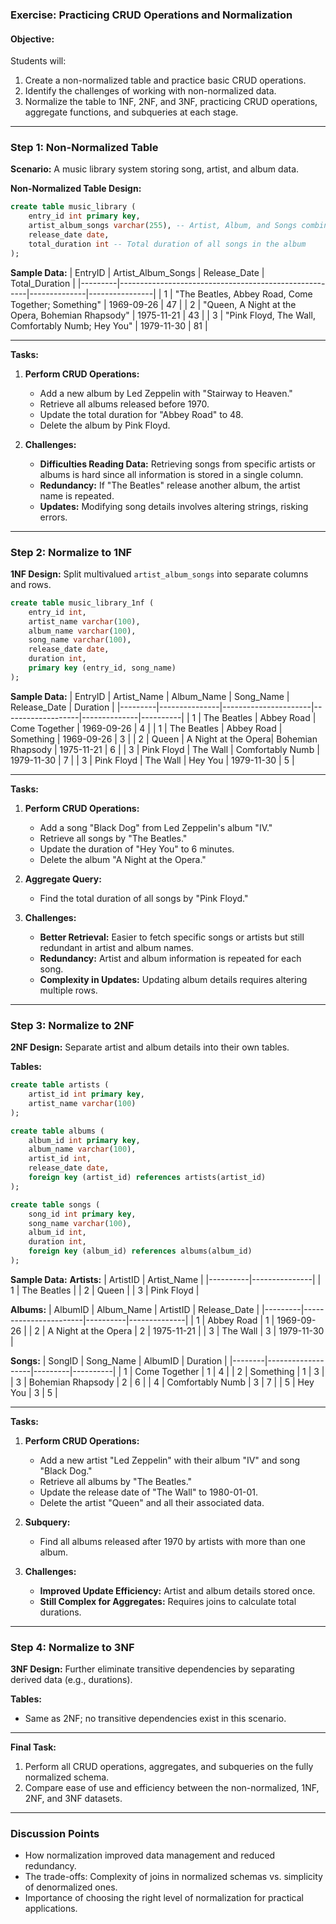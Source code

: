 ### **Exercise: Practicing CRUD Operations and Normalization**

#### **Objective:**
Students will:
1. Create a non-normalized table and practice basic CRUD operations.
2. Identify the challenges of working with non-normalized data.
3. Normalize the table to 1NF, 2NF, and 3NF, practicing CRUD operations, aggregate functions, and subqueries at each stage.

---

### **Step 1: Non-Normalized Table**
**Scenario:** A music library system storing song, artist, and album data.

**Non-Normalized Table Design:**
```sql
create table music_library (
    entry_id int primary key,
    artist_album_songs varchar(255), -- Artist, Album, and Songs combined in one column
    release_date date,
    total_duration int -- Total duration of all songs in the album
);
```

**Sample Data:**
| EntryID | Artist_Album_Songs                                    | Release_Date | Total_Duration |
|---------|-------------------------------------------------------|--------------|----------------|
| 1       | "The Beatles, Abbey Road, Come Together; Something"  | 1969-09-26   | 47             |
| 2       | "Queen, A Night at the Opera, Bohemian Rhapsody"     | 1975-11-21   | 43             |
| 3       | "Pink Floyd, The Wall, Comfortably Numb; Hey You"    | 1979-11-30   | 81             |

---

**Tasks:**
1. **Perform CRUD Operations:**
   - Add a new album by Led Zeppelin with "Stairway to Heaven."
   - Retrieve all albums released before 1970.
   - Update the total duration for "Abbey Road" to 48.
   - Delete the album by Pink Floyd.

2. **Challenges:**
   - **Difficulties Reading Data:** Retrieving songs from specific artists or albums is hard since all information is stored in a single column.
   - **Redundancy:** If "The Beatles" release another album, the artist name is repeated.
   - **Updates:** Modifying song details involves altering strings, risking errors.

---

### **Step 2: Normalize to 1NF**
**1NF Design:** Split multivalued `artist_album_songs` into separate columns and rows.

```sql
create table music_library_1nf (
    entry_id int,
    artist_name varchar(100),
    album_name varchar(100),
    song_name varchar(100),
    release_date date,
    duration int,
    primary key (entry_id, song_name)
);
```

**Sample Data:**
| EntryID | Artist_Name   | Album_Name           | Song_Name         | Release_Date | Duration |
|---------|---------------|----------------------|-------------------|--------------|----------|
| 1       | The Beatles   | Abbey Road          | Come Together     | 1969-09-26   | 4        |
| 1       | The Beatles   | Abbey Road          | Something         | 1969-09-26   | 3        |
| 2       | Queen         | A Night at the Opera| Bohemian Rhapsody | 1975-11-21   | 6        |
| 3       | Pink Floyd    | The Wall            | Comfortably Numb  | 1979-11-30   | 7        |
| 3       | Pink Floyd    | The Wall            | Hey You           | 1979-11-30   | 5        |

---

**Tasks:**
1. **Perform CRUD Operations:**
   - Add a song "Black Dog" from Led Zeppelin's album "IV."
   - Retrieve all songs by "The Beatles."
   - Update the duration of "Hey You" to 6 minutes.
   - Delete the album "A Night at the Opera."

2. **Aggregate Query:**
   - Find the total duration of all songs by "Pink Floyd."

3. **Challenges:**
   - **Better Retrieval:** Easier to fetch specific songs or artists but still redundant in artist and album names.
   - **Redundancy:** Artist and album information is repeated for each song.
   - **Complexity in Updates:** Updating album details requires altering multiple rows.

---

### **Step 3: Normalize to 2NF**
**2NF Design:** Separate artist and album details into their own tables.

**Tables:**
```sql
create table artists (
    artist_id int primary key,
    artist_name varchar(100)
);

create table albums (
    album_id int primary key,
    album_name varchar(100),
    artist_id int,
    release_date date,
    foreign key (artist_id) references artists(artist_id)
);

create table songs (
    song_id int primary key,
    song_name varchar(100),
    album_id int,
    duration int,
    foreign key (album_id) references albums(album_id)
);
```

**Sample Data:**
**Artists:**
| ArtistID | Artist_Name   |
|----------|---------------|
| 1        | The Beatles   |
| 2        | Queen         |
| 3        | Pink Floyd    |

**Albums:**
| AlbumID | Album_Name           | ArtistID | Release_Date |
|---------|-----------------------|----------|--------------|
| 1       | Abbey Road           | 1        | 1969-09-26   |
| 2       | A Night at the Opera | 2        | 1975-11-21   |
| 3       | The Wall             | 3        | 1979-11-30   |

**Songs:**
| SongID | Song_Name         | AlbumID | Duration |
|--------|-------------------|---------|----------|
| 1      | Come Together     | 1       | 4        |
| 2      | Something         | 1       | 3        |
| 3      | Bohemian Rhapsody | 2       | 6        |
| 4      | Comfortably Numb  | 3       | 7        |
| 5      | Hey You           | 3       | 5        |

---

**Tasks:**
1. **Perform CRUD Operations:**
   - Add a new artist "Led Zeppelin" with their album "IV" and song "Black Dog."
   - Retrieve all albums by "The Beatles."
   - Update the release date of "The Wall" to 1980-01-01.
   - Delete the artist "Queen" and all their associated data.

2. **Subquery:**
   - Find all albums released after 1970 by artists with more than one album.

3. **Challenges:**
   - **Improved Update Efficiency:** Artist and album details stored once.
   - **Still Complex for Aggregates:** Requires joins to calculate total durations.

---

### **Step 4: Normalize to 3NF**
**3NF Design:** Further eliminate transitive dependencies by separating derived data (e.g., durations).

**Tables:**
- Same as 2NF; no transitive dependencies exist in this scenario.

---

**Final Task:**
1. Perform all CRUD operations, aggregates, and subqueries on the fully normalized schema.
2. Compare ease of use and efficiency between the non-normalized, 1NF, 2NF, and 3NF datasets.

---

### **Discussion Points**
- How normalization improved data management and reduced redundancy.
- The trade-offs: Complexity of joins in normalized schemas vs. simplicity of denormalized ones.
- Importance of choosing the right level of normalization for practical applications.